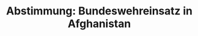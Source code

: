 ---
abstimmung:
  abstimmung: 3
  bundestagssitzung: 218
  datum: 25. März 2021
  legislaturperiode: 19
categories:
- Todo
data:
- title: Abstimmungsergebnis 20210325_3-data.pdf
  url: /res/2021-btw/abstimmungsergebnisse/20210325_3-data.pdf
- title: Abstimmungsergebnis 20210325_3_xls-data.xlsx
  url: /res/2021-btw/abstimmungsergebnisse/20210325_3_xls-data.xlsx
- title: Abstimmungsergebnis 20210325_3_xls-data.csv
  url: /res/2021-btw/abstimmungsergebnisse/csv/20210325_3_xls-data.csv
documents:
- local: /res/2021-btw/drucksachen/26916.pdf
  title: Drucksache 19/26916
  url: https://dip21.bundestag.de/dip21/btd/19/269/1926916.pdf
- local: /res/2021-btw/drucksachen/27840.pdf
  title: Drucksache 19/27840
  url: https://dip21.bundestag.de/dip21/btd/19/278/1927840.pdf
ergebnis:
  AfD:
    enthaltung: 0
    gesamt: 88
    ja: 0
    nein: 75
    nichtabgegeben: 13
    ungueltig: 0
  Bündnis 90/Die Grünen:
    enthaltung: 14
    gesamt: 67
    ja: 14
    nein: 32
    nichtabgegeben: 7
    ungueltig: 0
  Die Linke:
    enthaltung: 0
    gesamt: 69
    ja: 0
    nein: 56
    nichtabgegeben: 13
    ungueltig: 0
  FDP:
    enthaltung: 5
    gesamt: 80
    ja: 68
    nein: 2
    nichtabgegeben: 5
    ungueltig: 0
  cdu/csu:
    enthaltung: 0
    gesamt: 244
    ja: 224
    nein: 0
    nichtabgegeben: 20
    ungueltig: 0
  file: 20210325_3_xls-data.xlsx
  fraktionslos:
    enthaltung: 0
    gesamt: 8
    ja: 0
    nein: 4
    nichtabgegeben: 4
    ungueltig: 0
  spd:
    enthaltung: 2
    gesamt: 152
    ja: 126
    nein: 7
    nichtabgegeben: 17
    ungueltig: 0
layout: abstimmung
links:
- title: Link zu bundestag.de
  url: https://www.bundestag.de/parlament/plenum/abstimmung/abstimmung?id=719
preview: 'Deutscher Bundestag


  218. Sitzung des Deutschen Bundestages

  am Donnerstag, 25. März 2021


  Endgültiges Ergebnis der Namentlichen Abstimmung Nr. 3


  Beschlussempfehlung des Auswärtigen Ausschusses (3. Ausschuss)

  zu dem Antrag der Bundesregierung

  Fortsetzung der Beteiligung bewaffneter deutscher Streitkräfte am NATO-geführten
  Einsatz

  Resolute Support für die Ausbildung, Beratung und Unterstützung der afghanischen

  nationalen Verteidigungs- und Sicherheitskräfte in Afghanistan

  Drs. 19/26916 und 19/27840'
tags:
- Todo
title: 'Abstimmung: Bundeswehreinsatz in Afghanistan'
---
